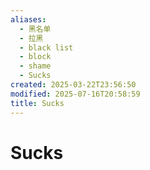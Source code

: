 ```yaml
---
aliases:
  - 黑名单
  - 拉黑
  - black list
  - block
  - shame
  - Sucks
created: 2025-03-22T23:56:50
modified: 2025-07-16T20:58:59
title: Sucks
---
```


# Sucks
